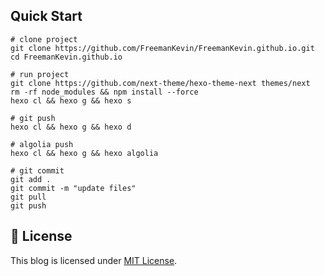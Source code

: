 ## Quick Start
```shell
# clone project
git clone https://github.com/FreemanKevin/FreemanKevin.github.io.git
cd FreemanKevin.github.io

# run project
git clone https://github.com/next-theme/hexo-theme-next themes/next
rm -rf node_modules && npm install --force
hexo cl && hexo g && hexo s

# git push
hexo cl && hexo g && hexo d

# algolia push
hexo cl && hexo g && hexo algolia 

# git commit
git add .
git commit -m "update files"
git pull
git push
```

## 📄 License

This blog is licensed under [MIT License](LICENSE). 